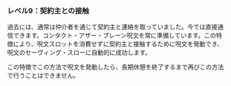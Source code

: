 ### レベル9：契約主との接触

過去には、通常は仲介者を通じて契約主と連絡を取っていました。今では直接通信できます。コンタクト・アザー・プレーン呪文を常に準備しています。この特徴により、呪文スロットを消費せずに契約主と接触するために呪文を発動でき、呪文のセーヴィング・スローに自動的に成功します。

この特徴でこの方法で呪文を発動したら、長期休憩を終了するまで再びこの方法で行うことはできません。
